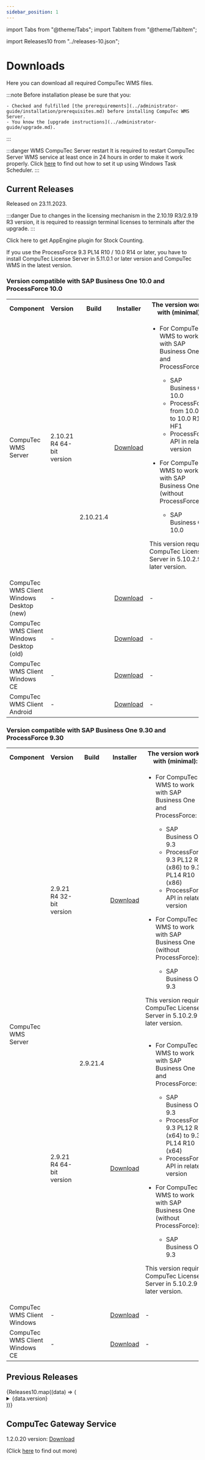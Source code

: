 ```yaml
---
sidebar_position: 1
---
```


import Tabs from "@theme/Tabs";
import TabItem from "@theme/TabItem";

import Releases10 from "../releases-10.json";

# Downloads

Here you can download all required CompuTec WMS files.

:::note
    Before installation please be sure that you:

    - Checked and fulfilled [the prerequirements](../administrator-guide/installation/prerequisites.md) before installing CompuTec WMS Server.
    - You know the [upgrade instructions](../administrator-guide/upgrade.md).
:::

:::danger WMS CompuTec Server restart
    It is required to restart CompuTec Server WMS service at least once in 24 hours in order to make it work properly. Click [here](../administrator-guide/installation/wms-server/overview.md#computec-wms-server-automatic-restart) to find out how to set it up using Windows Task Scheduler.
:::

## Current Releases

Released on 23.11.2023.

:::danger
    Due to changes in the licensing mechanism in the 2.10.19 R3/2.9.19 R3 version, it is required to reassign terminal licenses to terminals after the upgrade.
:::

Click here to get AppEngine plugin for Stock Counting. <!-- TODO: Add Link -->

If you use the ProcessForce 9.3 PL14 R10 / 10.0 R14 or later, you have to install CompuTec License Server in 5.11.0.1 or later version and CompuTec WMS in the latest version.

### Version compatible with SAP Business One 10.0 and ProcessForce 10.0

<table>
  <tr>
    <th>Component</th>
    <th>Version</th>
    <th>Build</th>
    <th>Installer</th>
    <th>The version works with (minimal):</th>
  </tr>
  <tr>
    <td>CompuTec WMS Server</td>
    <td>2.10.21 R4 64-bit version</td>
    <td rowspan="5">2.10.21.4</td>
    <td><a href="https://download.computec.one/software/wms/server/releases/CompuTec_WMS_Server_2.10.21.4_x64.exe">Download</a></td>
    <td>
      <ul>
        <li>
          <p>For CompuTec WMS to work with SAP Business One and ProcessForce:</p>
          <ul>
            <li>SAP Business One 10.0</li>
            <li>ProcessForce from 10.0 R1 to 10.0 R15 HF1</li>
            <li>ProcessForce API in related version</li>
          </ul>
        </li>
        <li>
          <p>For CompuTec WMS to work with SAP Business One (without ProcessForce):</p>
          <ul>
            <li>SAP Business One 10.0</li>
          </ul>
        </li>
      </ul>
      <p>This version requires CompuTec License Server in 5.10.2.9 or later version.</p>
    </td>
  </tr>
  <tr>
    <td>CompuTec WMS Client Windows Desktop (new)</td>
    <td>-</td>
    <td><a href="https://download.computec.one/software/wms/client/windows/releases/CompuTec_WMS_Client_2.10.21.4.msi">Download</a></td>
    <td>-</td>
  </tr>
  <tr>
    <td>CompuTec WMS Client Windows Desktop (old)</td>
    <td>-</td>
    <td><a href="https://download.computec.one/software/wms/client/windows/releases/CompuTec_WMS_Client_Legacy_2.10.21.4.msi">Download</a></td>
    <td>-</td>
  </tr>
  <tr>
    <td>CompuTec WMS Client Windows CE</td>
    <td>-</td>
    <td><a href="https://download.computec.one/software/wms/client/ce/releases/CompuTec_WMS_Client_2.10.21.4.cab">Download</a></td>
    <td>-</td>
  </tr>
  <tr>
    <td>CompuTec WMS Client Android</td>
    <td>-</td>
    <td><a href="https://download.computec.one/software/wms/client/android/releases/CompuTec_WMS_Client_2.10.21.4.apk">Download</a></td>
    <td>-</td>
  </tr>
</table>

### Version compatible with SAP Business One 9.30 and ProcessForce 9.30

<table>
  <tr>
    <th>Component</th>
    <th>Version</th>
    <th>Build</th>
    <th>Installer</th>
    <th>The version works with (minimal):</th>
  </tr>
  <tr>
    <td rowspan="2">CompuTec WMS Server</td>
    <td>2.9.21 R4 32-bit version</td>
    <td rowspan="5">2.9.21.4</td>
    <td><a href="https://download.computec.one/software/wms/server/releases/CompuTec_WMS_Server_2.9.21.4_x86.exe">Download</a></td>
    <td>
      <ul>
        <li>
          <p>For CompuTec WMS to work with SAP Business One and ProcessForce:</p>
          <ul>
            <li>SAP Business One 9.3</li>
            <li>ProcessForce 9.3 PL12 R1 (x86) to 9.3 PL14 R10 (x86)</li>
            <li>ProcessForce API in related version</li>
          </ul>
        </li>
        <li>
          <p>For CompuTec WMS to work with SAP Business One (without ProcessForce):</p>
          <ul>
            <li>SAP Business One 9.3</li>
          </ul>
        </li>
      </ul>
      <p>This version requires CompuTec License Server in 5.10.2.9 or later version.</p>
    </td>
  </tr>
  <tr>
    <td>2.9.21 R4 64-bit version</td>
    <td><a href="https://download.computec.one/software/wms/server/releases/CompuTec_WMS_Server_2.9.21.4_x64.exe">Download</a></td>
    <td>
      <ul>
        <li>
          <p>For CompuTec WMS to work with SAP Business One and ProcessForce:</p>
          <ul>
            <li>SAP Business One 9.3</li>
            <li>ProcessForce 9.3 PL12 R1 (x64) to 9.3 PL14 R10 (x64)</li>
            <li>ProcessForce API in related version</li>
          </ul>
        </li>
        <li>
          <p>For CompuTec WMS to work with SAP Business One (without ProcessForce):</p>
          <ul>
            <li>SAP Business One 9.3</li>
          </ul>
        </li>
      </ul>
      <p>This version requires CompuTec License Server in 5.10.2.9 or later version.</p>
    </td>
  </tr>
  <tr>
    <td>CompuTec WMS Client Windows</td>
    <td>-</td>
    <td><a href="https://download.computec.one/software/wms/client/windows/releases/CompuTec_WMS_Client_2.9.21.4.msi">Download</a></td>
    <td>-</td>
  </tr>
  <tr>
    <td>CompuTec WMS Client Windows CE</td>
    <td>-</td>
    <td><a href="https://download.computec.one/software/wms/client/ce/releases/CompuTec_WMS_Client_2.9.21.4.cab">Download</a></td>
    <td>-</td>
  </tr>
</table>

## Previous Releases

<Tabs>
  <TabItem value="10" label="Version 10.0" default>
    {Releases10.map((data) => (
      <details>
        <summary>{data.version}</summary>
        <div>
          <p>Release date: {data.release_date}</p>
          <table>
            <tr>
              <th>Component</th>
              <th>Version</th>
              <th>Build</th>
              <th>Installer</th>
              <th>The version works with (minimal):</th>
            </tr>
            <tr>
              <td>CompuTec WMS Server</td>
              <td>{data.version} 64-bit version</td>
              <td rowspan="5">{data.build}</td>
              <td><a href={`https://download.computec.one/software/wms/server/releases/CompuTec_WMS_Server_${data.build}_x64.exe`}>Download</a></td>
              <td>
                <ul>
                  <li>
                    <p>For CompuTec WMS to work with SAP Business One and ProcessForce:</p>
                    <ul>
                      <li>SAP Business One 10.0</li>
                      <li>ProcessForce from {data.pf_from} {data.pf_to ? `to ${data.pf_to}` : "or newer"}</li>
                      <li>ProcessForce API in related version</li>
                    </ul>
                  </li>
                  <li>
                    <p>For CompuTec WMS to work with SAP Business One (without ProcessForce):</p>
                    <ul>
                      <li>SAP Business One 10.0</li>
                    </ul>
                  </li>
                </ul>
                <p>This version requires CompuTec License Server in {data.license_server} or later version.</p>
              </td>
            </tr>
            {data.has_new_desktop ? (
              <>
                <tr>
                  <td>CompuTec WMS Client Windows Desktop (new)</td>
                  <td>-</td>
                  <td><a href={`https://download.computec.one/software/wms/client/windows/releases/CompuTec_WMS_Client_${data.build}.msi`}>Download</a></td>
                  <td>-</td>
                </tr>
                <tr>
                  <td>CompuTec WMS Client Windows Desktop (old)</td>
                  <td>-</td>
                  <td><a href={`https://download.computec.one/software/wms/client/windows/releases/CompuTec_WMS_Client_Legacy_${data.build}.msi`}>Download</a></td>
                  <td>-</td>
                </tr>
              </>
            ) : (
              <tr>
                <td>CompuTec WMS Client Windows Desktop</td>
                <td>-</td>
                <td><a href={`https://download.computec.one/software/wms/client/windows/releases/CompuTec_WMS_Client_${data.build}.msi`}>Download</a></td>
                <td>-</td>
              </tr>
            )}
            <tr>
              <td>CompuTec WMS Client Windows CE</td>
              <td>-</td>
              <td><a href={`https://download.computec.one/software/wms/client/ce/releases/CompuTec_WMS_Client_${data.build}.cab`}>Download</a></td>
              <td>-</td>
            </tr>
            {data.has_android && (
              <tr>
                <td>CompuTec WMS Client Android</td>
                <td>-</td>
                <td><a href={`https://download.computec.one/software/wms/client/android/releases/CompuTec_WMS_Client_${data.build}.apk`}>Download</a></td>
                <td>-</td>
              </tr>
            )}
          </table>
        </div>
      </details>
    ))}
  </TabItem>
  <TabItem value="93" label="Version 9.3">
  </TabItem>
</Tabs>

## CompuTec Gateway Service

1.2.0.20 version: [Download](https://download.computec.one/software/gateway/releases/CompuTec_Gateway_1.2.0.20.msi)

(Click [here](../administrator-guide/computec-gateway-service/computec-gateway-service-installation.md) to find out more)
